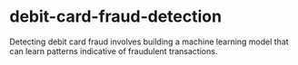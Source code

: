 # debit-card-fraud-detection
 Detecting debit card fraud involves building a machine learning model that can learn patterns indicative of fraudulent transactions. 
